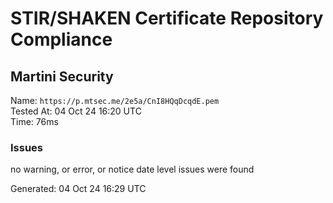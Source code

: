 # STIR/SHAKEN Certificate Repository Compliance

## Martini Security

Name: `https://p.mtsec.me/2e5a/CnI8HQqDcqdE.pem`\
Tested At: 04 Oct 24 16:20 UTC\
Time: 76ms

### Issues

no warning, or error, or notice date level issues were found

Generated: 04 Oct 24 16:29 UTC